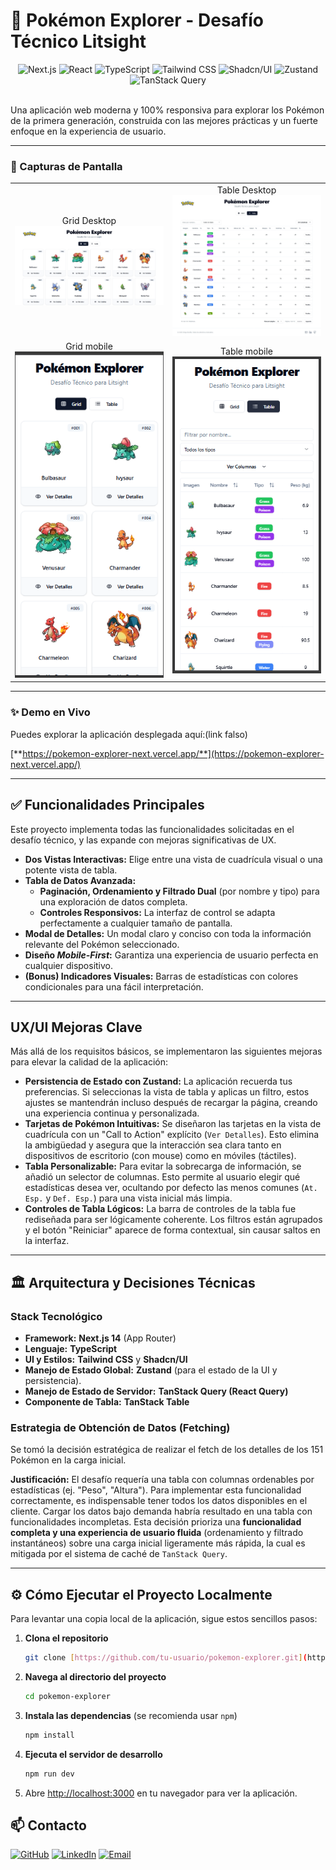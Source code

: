 # 🚀 Pokémon Explorer - Desafío Técnico Litsight

<div align="center">
  <img src="https://img.shields.io/badge/Next.js-000000?style=for-the-badge&logo=nextdotjs&logoColor=white" alt="Next.js"/>
  <img src="https://img.shields.io/badge/React-20232A?style=for-the-badge&logo=react&logoColor=61DAFB" alt="React"/>
  <img src="https://img.shields.io/badge/TypeScript-3178C6?style=for-the-badge&logo=typescript&logoColor=white" alt="TypeScript"/>
  <img src="https://img.shields.io/badge/Tailwind_CSS-38B2AC?style=for-the-badge&logo=tailwind-css&logoColor=white" alt="Tailwind CSS"/>
  <img src="https://img.shields.io/badge/shadcn/ui-000000?style=for-the-badge&logo=shadcnui&logoColor=white" alt="Shadcn/UI"/>
  <img src="https://img.shields.io/badge/Zustand-000000?style=for-the-badge&logo=zustand&logoColor=white" alt="Zustand"/>
  <img src="https://img.shields.io/badge/TanStack_Query-FF4154?style=for-the-badge&logo=react-query&logoColor=white" alt="TanStack Query"/>
</div>

<br/>

Una aplicación web moderna y 100% responsiva para explorar los Pokémon de la primera generación, construida con las mejores prácticas y un fuerte enfoque en la experiencia de usuario.

---

### 📸 Capturas de Pantalla

<table>
  <tr>
    <td align="center">
      Grid Desktop<br>
      <img src="https://raw.githubusercontent.com/drbv27/pokemon-explorer-next/main/public/screen1.jpeg" alt="Grid Desktop" width="400"/>
    </td>
    <td align="center">
      Table Desktop<br>
      <img src="https://raw.githubusercontent.com/drbv27/pokemon-explorer-next/main/public/screen2.png" alt="Table Desktop" width="400"/>
    </td>
  </tr>
  <tr>
    <td align="center">
      Grid mobile<br>
      <img src="https://raw.githubusercontent.com/drbv27/pokemon-explorer-next/main/public/screen3.png" alt="Grid Mobile" width="400"/>
    </td>
    <td align="center">
      Table mobile<br>
      <img src="https://raw.githubusercontent.com/drbv27/pokemon-explorer-next/main/public/screen4.png" alt="Table mobile" width="400"/>
    </td>
  </tr>
  </table>

---

### ✨ Demo en Vivo

Puedes explorar la aplicación desplegada aquí:(link falso)

[**https://pokemon-explorer-next.vercel.app/**](https://pokemon-explorer-next.vercel.app/)

---

## ✅ Funcionalidades Principales

Este proyecto implementa todas las funcionalidades solicitadas en el desafío técnico, y las expande con mejoras significativas de UX.

- **Dos Vistas Interactivas:** Elige entre una vista de cuadrícula visual o una potente vista de tabla.
- **Tabla de Datos Avanzada:**
  - **Paginación, Ordenamiento y Filtrado Dual** (por nombre y tipo) para una exploración de datos completa.
  - **Controles Responsivos:** La interfaz de control se adapta perfectamente a cualquier tamaño de pantalla.
- **Modal de Detalles:** Un modal claro y conciso con toda la información relevante del Pokémon seleccionado.
- **Diseño _Mobile-First_:** Garantiza una experiencia de usuario perfecta en cualquier dispositivo.
- **(Bonus) Indicadores Visuales:** Barras de estadísticas con colores condicionales para una fácil interpretación.

---

## UX/UI Mejoras Clave

Más allá de los requisitos básicos, se implementaron las siguientes mejoras para elevar la calidad de la aplicación:

- **Persistencia de Estado con Zustand:** La aplicación recuerda tus preferencias. Si seleccionas la vista de tabla y aplicas un filtro, estos ajustes se mantendrán incluso después de recargar la página, creando una experiencia continua y personalizada.
- **Tarjetas de Pokémon Intuitivas:** Se diseñaron las tarjetas en la vista de cuadrícula con un "Call to Action" explícito (`Ver Detalles`). Esto elimina la ambigüedad y asegura que la interacción sea clara tanto en dispositivos de escritorio (con mouse) como en móviles (táctiles).
- **Tabla Personalizable:** Para evitar la sobrecarga de información, se añadió un selector de columnas. Esto permite al usuario elegir qué estadísticas desea ver, ocultando por defecto las menos comunes (`At. Esp.` y `Def. Esp.`) para una vista inicial más limpia.
- **Controles de Tabla Lógicos:** La barra de controles de la tabla fue rediseñada para ser lógicamente coherente. Los filtros están agrupados y el botón "Reiniciar" aparece de forma contextual, sin causar saltos en la interfaz.

---

## 🏛️ Arquitectura y Decisiones Técnicas

### Stack Tecnológico

- **Framework:** **Next.js 14** (App Router)
- **Lenguaje:** **TypeScript**
- **UI y Estilos:** **Tailwind CSS** y **Shadcn/UI**
- **Manejo de Estado Global:** **Zustand** (para el estado de la UI y persistencia).
- **Manejo de Estado de Servidor:** **TanStack Query (React Query)**
- **Componente de Tabla:** **TanStack Table**

### Estrategia de Obtención de Datos (Fetching)

Se tomó la decisión estratégica de realizar el fetch de los detalles de los 151 Pokémon en la carga inicial.

**Justificación:** El desafío requería una tabla con columnas ordenables por estadísticas (ej. "Peso", "Altura"). Para implementar esta funcionalidad correctamente, es indispensable tener todos los datos disponibles en el cliente. Cargar los datos bajo demanda habría resultado en una tabla con funcionalidades incompletas. Esta decisión prioriza una **funcionalidad completa y una experiencia de usuario fluida** (ordenamiento y filtrado instantáneos) sobre una carga inicial ligeramente más rápida, la cual es mitigada por el sistema de caché de `TanStack Query`.

---

## ⚙️ Cómo Ejecutar el Proyecto Localmente

Para levantar una copia local de la aplicación, sigue estos sencillos pasos:

1.  **Clona el repositorio**

    ```bash
    git clone [https://github.com/tu-usuario/pokemon-explorer.git](https://github.com/tu-usuario/pokemon-explorer.git)
    ```

2.  **Navega al directorio del proyecto**

    ```bash
    cd pokemon-explorer
    ```

3.  **Instala las dependencias** (se recomienda usar `npm`)

    ```bash
    npm install
    ```

4.  **Ejecuta el servidor de desarrollo**

    ```bash
    npm run dev
    ```

5.  Abre [http://localhost:3000](http://localhost:3000) en tu navegador para ver la aplicación.

## 📫 Contacto

[![GitHub](https://img.shields.io/badge/GitHub-drbv27-181717?logo=github)](https://github.com/drbv27)
[![LinkedIn](https://img.shields.io/badge/LinkedIn-DiegoBonilla-0A66C2?logo=linkedin)](https://www.linkedin.com/in/diego-ricardo-bonilla-villa-7179254a/)
[![Email](https://img.shields.io/badge/Email-DiegoBonilla-D14836?logo=gmail)](mailto:drbv27@gmail.com)

